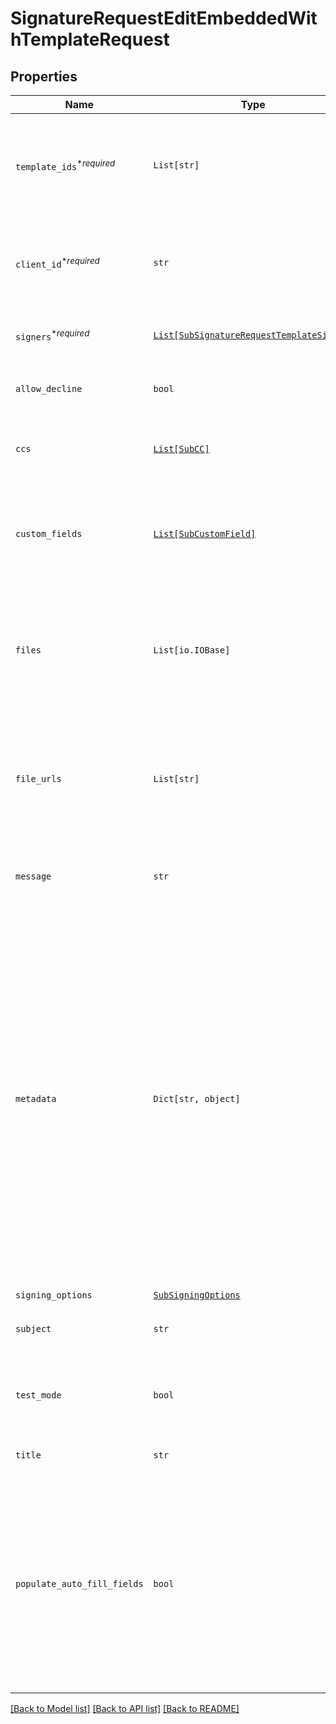 # SignatureRequestEditEmbeddedWithTemplateRequest



## Properties
Name | Type | Description | Notes
------------ | ------------- | ------------- | -------------
| `template_ids`<sup>*_required_</sup> | ```List[str]``` |  Use `template_ids` to create a SignatureRequest from one or more templates, in the order in which the template will be used.  |  |
| `client_id`<sup>*_required_</sup> | ```str``` |  Client id of the app you&#39;re using to create this embedded signature request. Used for security purposes.  |  |
| `signers`<sup>*_required_</sup> | [```List[SubSignatureRequestTemplateSigner]```](SubSignatureRequestTemplateSigner.md) |  Add Signers to your Templated-based Signature Request.  |  |
| `allow_decline` | ```bool``` |  Allows signers to decline to sign a document if `true`. Defaults to `false`.  |  [default to False] |
| `ccs` | [```List[SubCC]```](SubCC.md) |  Add CC email recipients. Required when a CC role exists for the Template.  |  |
| `custom_fields` | [```List[SubCustomField]```](SubCustomField.md) |  An array defining values and options for custom fields. Required when a custom field exists in the Template.  |  |
| `files` | ```List[io.IOBase]``` |  Use `files[]` to indicate the uploaded file(s) to send for signature.<br><br>This endpoint requires either **files** or **file_urls[]**, but not both.  |  |
| `file_urls` | ```List[str]``` |  Use `file_urls[]` to have Dropbox Sign download the file(s) to send for signature.<br><br>This endpoint requires either **files** or **file_urls[]**, but not both.  |  |
| `message` | ```str``` |  The custom message in the email that will be sent to the signers.  |  |
| `metadata` | ```Dict[str, object]``` |  Key-value data that should be attached to the signature request. This metadata is included in all API responses and events involving the signature request. For example, use the metadata field to store a signer&#39;s order number for look up when receiving events for the signature request.<br><br>Each request can include up to 10 metadata keys (or 50 nested metadata keys), with key names up to 40 characters long and values up to 1000 characters long.  |  |
| `signing_options` | [```SubSigningOptions```](SubSigningOptions.md) |    |  |
| `subject` | ```str``` |  The subject in the email that will be sent to the signers.  |  |
| `test_mode` | ```bool``` |  Whether this is a test, the signature request will not be legally binding if set to `true`. Defaults to `false`.  |  [default to False] |
| `title` | ```str``` |  The title you want to assign to the SignatureRequest.  |  |
| `populate_auto_fill_fields` | ```bool``` |  Controls whether [auto fill fields](https://faq.hellosign.com/hc/en-us/articles/360051467511-Auto-Fill-Fields) can automatically populate a signer&#39;s information during signing.<br><br>**NOTE:** Keep your signer&#39;s information safe by ensuring that the _signer on your signature request is the intended party_ before using this feature.  |  [default to False] |

[[Back to Model list]](../README.md#documentation-for-models) [[Back to API list]](../README.md#documentation-for-api-endpoints) [[Back to README]](../README.md)


